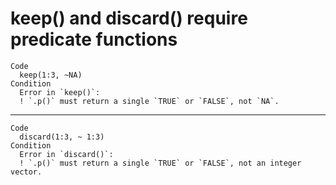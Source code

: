# keep() and discard() require predicate functions

    Code
      keep(1:3, ~NA)
    Condition
      Error in `keep()`:
      ! `.p()` must return a single `TRUE` or `FALSE`, not `NA`.

---

    Code
      discard(1:3, ~ 1:3)
    Condition
      Error in `discard()`:
      ! `.p()` must return a single `TRUE` or `FALSE`, not an integer vector.

